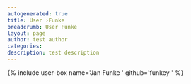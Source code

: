 ```yaml
---
autogenerated: true
title: User ›Funke
breadcrumb: User Funke
layout: page
author: test author
categories: 
description: test description
---
```


{% include user-box name='Jan Funke ' github='funkey ' %}
